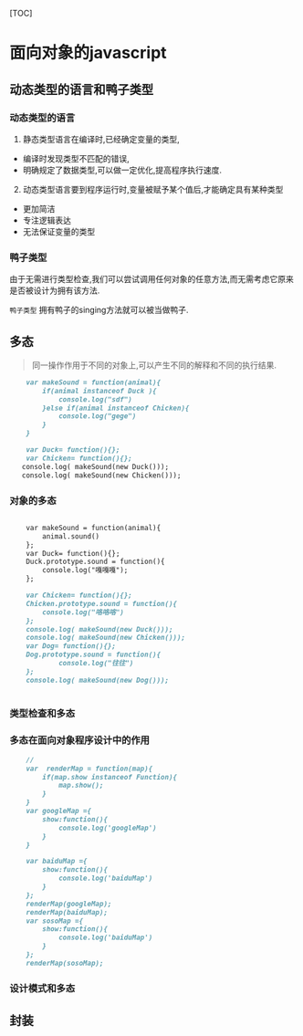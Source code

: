 [TOC]
# 面向对象的javascript
## 动态类型的语言和鸭子类型
### 动态类型的语言
1. 静态类型语言在编译时,已经确定变量的类型,
* 编译时发现类型不匹配的错误,
* 明确规定了数据类型,可以做一定优化,提高程序执行速度.
2. 动态类型语言要到程序运行时,变量被赋予某个值后,才能确定具有某种类型
* 更加简洁
* 专注逻辑表达
* 无法保证变量的类型
### 鸭子类型
由于无需进行类型检查,我们可以尝试调用任何对象的任意方法,而无需考虑它原来是否被设计为拥有该方法.

`鸭子类型` 拥有鸭子的singing方法就可以被当做鸭子.

## 多态

>同一操作作用于不同的对象上,可以产生不同的解释和不同的执行结果.
```markdown
    var makeSound = function(animal){
        if(animal instanceof Duck ){
            console.log("sdf")
        }else if(animal instanceof Chicken){
            console.log("gege")
        }
    }

    var Duck= function(){};
    var Chicken= function(){};
   console.log( makeSound(new Duck()));
   console.log( makeSound(new Chicken()));

```

### 对象的多态
```markdown

    var makeSound = function(animal){
        animal.sound()
    };
    var Duck= function(){};
    Duck.prototype.sound = function(){
        console.log("嘎嘎嘎");
    };

    var Chicken= function(){};
    Chicken.prototype.sound = function(){
        console.log("咯咯咯")
    };
    console.log( makeSound(new Duck()));
    console.log( makeSound(new Chicken()));
    var Dog= function(){};
    Dog.prototype.sound = function(){
            console.log("往往")
    };
    console.log( makeSound(new Dog()));
    
```

### 类型检查和多态
### 多态在面向对象程序设计中的作用
```markdown
    //
    var  renderMap = function(map){
        if(map.show instanceof Function){
            map.show();
        }
    }
    var googleMap ={
        show:function(){
            console.log('googleMap')
        }
    }

    var baiduMap ={
        show:function(){
            console.log('baiduMap')
        }
    };
    renderMap(googleMap);
    renderMap(baiduMap);
    var sosoMap ={
        show:function(){
            console.log('baiduMap')
        }
    };
    renderMap(sosoMap);
```

### 设计模式和多态
## 封装